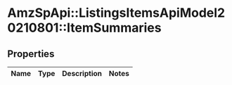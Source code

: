 # AmzSpApi::ListingsItemsApiModel20210801::ItemSummaries

## Properties
Name | Type | Description | Notes
------------ | ------------- | ------------- | -------------


